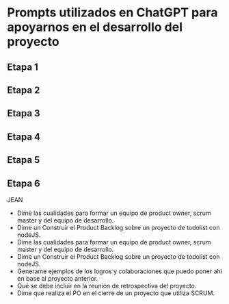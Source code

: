 # Prompts utilizados en ChatGPT para apoyarnos en el desarrollo del proyecto

## Etapa 1

## Etapa 2

## Etapa 3

## Etapa 4

## Etapa 5

## Etapa 6

JEAN 
- Dime las cualidades para formar un equipo de  product owner, scrum master y del equipo de desarrollo.
- Dime un Construir el Product Backlog sobre un proyecto de todolist con nodeJS.
- Dime las cualidades para formar un equipo de  product owner, scrum master y del equipo de desarrollo.
- Dime un Construir el Product Backlog sobre un proyecto de todolist con nodeJS.
- Generame ejemplos de los logros  y colaboraciones que puedo poner ahi en base al proyecto anterior.
- Qué se debe incluir en la reunión de retrospectiva del proyecto.
- Dime que realiza el PO en el cierre de un proyecto que utiliza SCRUM.